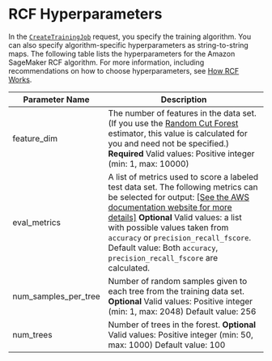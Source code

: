 # RCF Hyperparameters<a name="rcf_hyperparameters"></a>

In the [ `CreateTrainingJob`](https://docs.aws.amazon.com/sagemaker/latest/APIReference/API_CreateTrainingJob.html) request, you specify the training algorithm\. You can also specify algorithm\-specific hyperparameters as string\-to\-string maps\. The following table lists the hyperparameters for the Amazon SageMaker RCF algorithm\. For more information, including recommendations on how to choose hyperparameters, see [How RCF Works](rcf_how-it-works.md)\.




| Parameter Name | Description | 
| --- | --- | 
| feature\_dim |  The number of features in the data set\. \(If you use the [Random Cut Forest](https://sagemaker.readthedocs.io/en/stable/algorithms/randomcutforest.html) estimator, this value is calculated for you and need not be specified\.\) **Required** Valid values: Positive integer \(min: 1, max: 10000\)  | 
| eval\_metrics |  A list of metrics used to score a labeled test data set\. The following metrics can be selected for output: [\[See the AWS documentation website for more details\]](http://docs.aws.amazon.com/sagemaker/latest/dg/rcf_hyperparameters.html) **Optional** Valid values: a list with possible values taken from `accuracy` or `precision_recall_fscore`\.  Default value: Both `accuracy`, `precision_recall_fscore` are calculated\.  | 
| num\_samples\_per\_tree |  Number of random samples given to each tree from the training data set\. **Optional** Valid values: Positive integer \(min: 1, max: 2048\) Default value: 256  | 
| num\_trees |  Number of trees in the forest\. **Optional** Valid values: Positive integer \(min: 50, max: 1000\) Default value: 100  | 